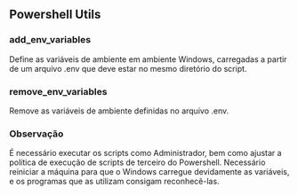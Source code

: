 ## Powershell Utils

### add_env_variables

Define as variáveis de ambiente em ambiente Windows, carregadas a partir de um arquivo .env que deve estar no mesmo diretório do script.

### remove_env_variables

Remove as variáveis de ambiente definidas no arquivo .env.

### Observação

É necessário executar os scripts como Administrador, bem como ajustar a política de execução de scripts de terceiro do Powershell. Necessário reiniciar a máquina para que o Windows carregue devidamente as variáveis, e os programas que as utilizam consigam reconhecê-las.
